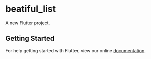 # beatiful_list

A new Flutter project.

## Getting Started

For help getting started with Flutter, view our online
[documentation](https://flutter.io/).

